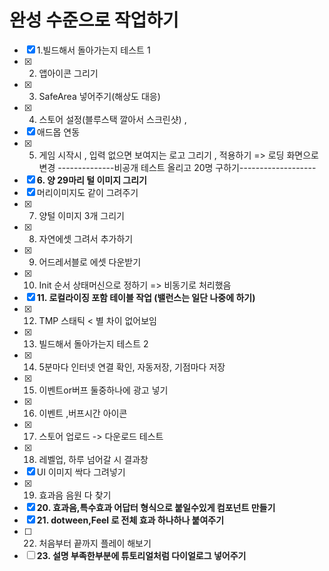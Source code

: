 # 완성 수준으로 작업하기



- [x] 1.빌드해서 돌아가는지 테스트 1
- [x] 2. 앱아이콘 그리기
- [x] 3. SafeArea 넣어주기(해상도 대응)
- [x] 4. 스토어 설정(블루스택 깔아서 스크린샷) ,
- [x] 애드몹 연동
- [x] 5. 게임 시작시 , 입력 없으면 보여지는 로고 그리기 , 적용하기 => 로딩 화면으로 변경
--------------비공개 테스트 올리고 20명 구하기-------------------
- [x] **6. 양 29마리 털 이미지 그리기**
- [x] 머리이미지도 같이 그려주기
- [x] 7. 양털 이미지 3개 그리기
- [x] 8. 자연에셋 그려서 추가하기
- [x] 9. 어드레서블로 에셋 다운받기
- [x] 10. Init 순서 상태머신으로 정하기 => 비동기로 처리했음
- [x] **11. 로컬라이징 포함 테이블 작업 (밸런스는 일단 나중에 하기)**
- [x] 12. TMP 스태틱 < 별 차이 없어보임
- [x] 13. 빌드해서 돌아가는지 테스트 2
- [x] 14. 5분마다 인터넷 연결 확인, 자동저장, 기점마다 저장
- [x] 15. 이벤트or버프 둘중하나에 광고 넣기
- [x] 16. 이벤트 ,버프시간 아이콘
- [x] 17. 스토어 업로드 -> 다운로드 테스트
- [x] 18. 레벨업, 하루 넘어갈 시 결과창
- [x] UI 이미지 싹다 그려넣기
- [x] 19. 효과음 음원 다 찾기
- [x] **20. 효과음,특수효과 어답터 형식으로 붙일수있게 컴포넌트 만들기**
- [x] **21. dotween,Feel 로 전체 효과 하나하나 붙여주기**
- [ ] 22. 처음부터 끝까지 플레이 해보기
- [ ] **23. 설명 부족한부분에 튜토리얼처럼 다이얼로그 넣어주기**

